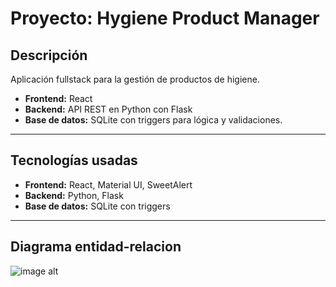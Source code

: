
# Proyecto: Hygiene Product Manager

## Descripción
Aplicación fullstack para la gestión de productos de higiene.  
- **Frontend:** React  
- **Backend:** API REST en Python con Flask  
- **Base de datos:** SQLite con triggers para lógica y validaciones.

---
## Tecnologías usadas
- **Frontend:** React, Material UI, SweetAlert  
- **Backend:** Python, Flask  
- **Base de datos:** SQLite con triggers
---



## Diagrama entidad-relacion

![image alt](https://github.com/LuisAlvH/hygiene-product-manager/blob/main/Bd_Gestor_productos_higenicos.png?raw=true)
